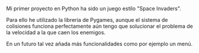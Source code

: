 Mi primer proyecto en Python ha sido un juego estilo "Space Invaders".

Para ello he utilizado la libreria de Pygames, aunque el sistema de colisiones funciona perfectamente aún tengo que solucionar el problema de la velocidad a la que caen los enemigos.

En un futuro tal vez añada más funcionalidades como por ejemplo un menú.
